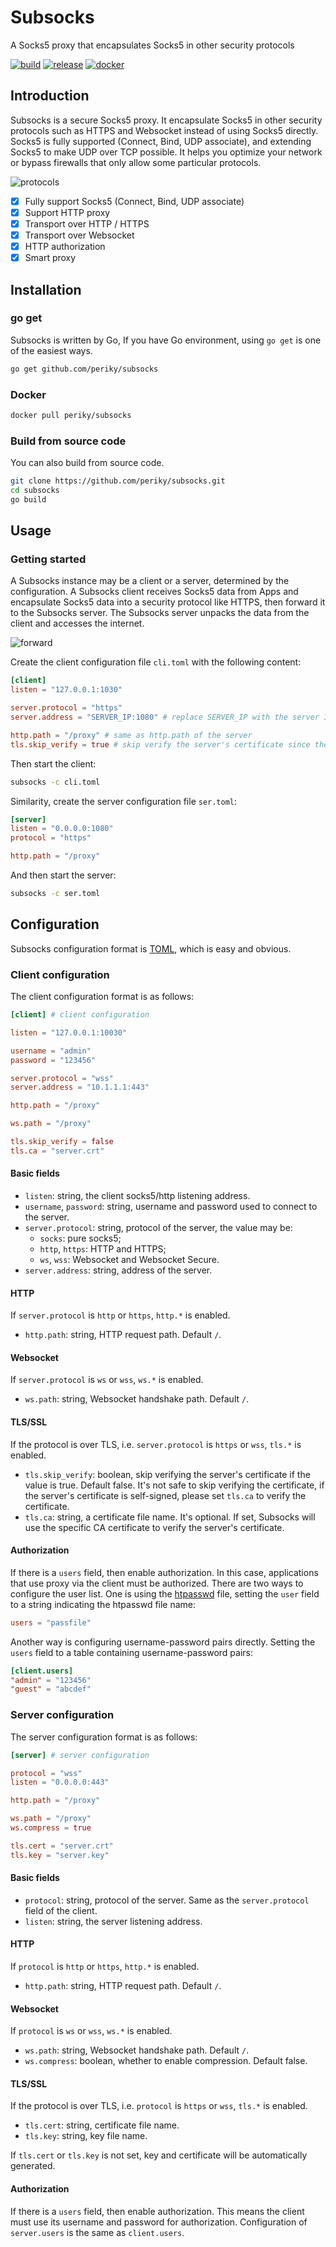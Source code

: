 # Subsocks

A Socks5 proxy that encapsulates Socks5 in other security protocols

[![build](https://img.shields.io/github/workflow/status/periky/subsocks/Build)](https://github.com/periky/subsocks/actions)
[![release](https://img.shields.io/github/release/periky/subsocks.svg)](https://github.com/periky/subsocks/releases)
[![docker](https://img.shields.io/docker/image-size/periky/subsocks)](https://hub.docker.com/r/periky/subsocks)

## Introduction

Subsocks is a secure Socks5 proxy. It encapsulate Socks5 in other security protocols such as HTTPS and Websocket instead of using Socks5 directly. Socks5 is fully supported (Connect, Bind, UDP associate), and extending Socks5 to make UDP over TCP possible. It helps you optimize your network or bypass firewalls that only allow some particular protocols.

![protocols](./protocols.svg)

- [x] Fully support Socks5 (Connect, Bind, UDP associate)
- [x] Support HTTP proxy
- [x] Transport over HTTP / HTTPS
- [x] Transport over Websocket
- [x] HTTP authorization
- [x] Smart proxy

## Installation

### go get

Subsocks is written by Go, If you have Go environment, using `go get` is one of the easiest ways.

```sh
go get github.com/periky/subsocks
```

### Docker

```sh
docker pull periky/subsocks
```

### Build from source code

You can also build from source code.

```sh
git clone https://github.com/periky/subsocks.git
cd subsocks
go build
```

## Usage

### Getting started

A Subsocks instance may be a client or a server, determined by the configuration. A Subsocks client receives Socks5 data from Apps and encapsulate Socks5 data into a security protocol like HTTPS, then forward it to the Subsocks server. The Subsocks server unpacks the data from the client and accesses the internet.

![forward](./forward.svg)

Create the client configuration file `cli.toml` with the following content:

```toml
[client]
listen = "127.0.0.1:1030"

server.protocol = "https"
server.address = "SERVER_IP:1080" # replace SERVER_IP with the server IP

http.path = "/proxy" # same as http.path of the server
tls.skip_verify = true # skip verify the server's certificate since the certificate is self-signed
```

Then start the client:

```sh
subsocks -c cli.toml
```

Similarity, create the server configuration file `ser.toml`:

```toml
[server]
listen = "0.0.0.0:1080"
protocol = "https"

http.path = "/proxy"
```

And then start the server:

```sh
subsocks -c ser.toml
```

## Configuration

Subsocks configuration format is [TOML](https://github.com/BurntSushi/toml), which is easy and obvious.

### Client configuration

The client configuration format is as follows:

```toml
[client] # client configuration

listen = "127.0.0.1:10030"

username = "admin"
password = "123456"

server.protocol = "wss"
server.address = "10.1.1.1:443"

http.path = "/proxy"

ws.path = "/proxy"

tls.skip_verify = false
tls.ca = "server.crt"
```

#### Basic fields

- `listen`: string, the client socks5/http listening address.
- `username`, `password`: string, username and password used to connect to the server.
- `server.protocol`: string, protocol of the server, the value may be:
    - `socks`: pure socks5;
    - `http`, `https`: HTTP and HTTPS;
    - `ws`, `wss`: Websocket and Websocket Secure.
- `server.address`: string, address of the server.

#### HTTP

If `server.protocol` is `http` or `https`, `http.*` is enabled.

- `http.path`: string, HTTP request path. Default `/`.

#### Websocket

If `server.protocol` is `ws` or `wss`, `ws.*` is enabled.

- `ws.path`: string, Websocket handshake path. Default `/`.

#### TLS/SSL

If the protocol is over TLS, i.e. `server.protocol` is `https` or `wss`, `tls.*` is enabled.

- `tls.skip_verify`: boolean, skip verifying the server's certificate if the value is true. Default false. It's not safe to skip verifying the certificate, if the server's certificate is self-signed, please set `tls.ca` to verify the certificate.
- `tls.ca`: string, a certificate file name. It's optional. If set, Subsocks will use the specific CA certificate to verify the server's certificate.

#### Authorization

If there is a `users` field, then enable authorization. In this case, applications that use proxy via the client must be authorized. There are two ways to configure the user list. One is using the [htpasswd](https://httpd.apache.org/docs/2.4/programs/htpasswd.html) file, setting the `user` field to a string indicating the htpasswd file name:

```toml
users = "passfile"
```

Another way is configuring username-password pairs directly. Setting the `users` field to a table containing username-password pairs:

```toml
[client.users]
"admin" = "123456"
"guest" = "abcdef"
```

### Server configuration

The server configuration format is as follows:

```toml
[server] # server configuration

protocol = "wss"
listen = "0.0.0.0:443"

http.path = "/proxy"

ws.path = "/proxy"
ws.compress = true

tls.cert = "server.crt"
tls.key = "server.key"
```

#### Basic fields

- `protocol`: string, protocol of the server. Same as the `server.protocol` field of the client.
- `listen`: string, the server listening address.

#### HTTP

If `protocol` is `http` or `https`, `http.*` is enabled.

- `http.path`: string, HTTP request path. Default `/`.

#### Websocket

If `protocol` is `ws` or `wss`, `ws.*` is enabled.

- `ws.path`: string, Websocket handshake path. Default `/`.
- `ws.compress`: boolean, whether to enable compression. Default false.

#### TLS/SSL

If the protocol is over TLS, i.e. `protocol` is `https` or `wss`, `tls.*` is enabled.

- `tls.cert`: string, certificate file name.
- `tls.key`: string, key file name.

If `tls.cert` or `tls.key` is not set, key and certificate will be automatically generated.

#### Authorization

If there is a `users` field, then enable authorization. This means the client must use its username and password for authorization. Configuration of `server.users` is the same as `client.users`.
